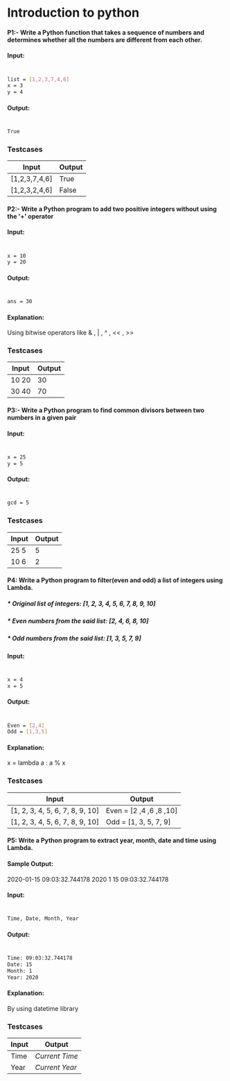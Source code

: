 # Introduction to python
#### P1:- Write a Python function that takes a sequence of numbers and     determines whether all the numbers are different from each other.
#### Input:
#
```sh
list = [1,2,3,7,4,6]
x = 3
y = 4
```
#### Output:
#
```sh
True
```
### Testcases
| Input | Output |
| ------ | ------ |
| [1,2,3,7,4,6] | True |
| [1,2,3,2,4,6] | False |


#### P2:- Write a Python program to add two positive integers without using the '+' operator

#### Input:
#
```sh
x = 10
y = 20
```
#### Output:
#
```sh
ans = 30
```

#### Explanation:
Using bitwise operators like & , | , ^ , << , >>

### Testcases
| Input | Output |
| ------ | ------ |
| 10 20 | 30 |
| 30 40 | 70 |


#### P3:- Write a Python program to find common divisors between two numbers in a given pair

#### Input:
#
```sh
x = 25
y = 5
```
#### Output:
#
```sh
gcd = 5
```

### Testcases
| Input | Output |
| ------ | ------ |
| 25 5 | 5 |
| 10 6 | 2 |


#### P4: Write a Python program to filter(even and odd) a list of integers using Lambda. 
##### * Original list of integers: [1, 2, 3, 4, 5, 6, 7, 8, 9, 10]
##### * Even numbers from the said list: [2, 4, 6, 8, 10]
##### * Odd numbers from the said list: [1, 3, 5, 7, 9]

#### Input:
#
```sh
x = 4
x = 5
```
#### Output:
#
```sh
Even = [2,4] 
Odd = [1,3,5]
```

#### Explanation:
x = lambda a : a % x

### Testcases
| Input | Output |
| ------ | ------ |
| [1, 2, 3, 4, 5, 6, 7, 8, 9, 10]  | Even = [2 ,4 ,6 ,8 ,10] |
| [1, 2, 3, 4, 5, 6, 7, 8, 9, 10]  | Odd = [1, 3, 5, 7, 9] |


#### P5: Write a Python program to extract year, month, date and time using Lambda.
#### Sample Output:
 2020-01-15 09:03:32.744178
 2020
 1
 15
 09:03:32.744178

#### Input:
#
```sh
Time, Date, Month, Year
```
#### Output:
#
```sh
Time: 09:03:32.744178
Date: 15
Month: 1
Year: 2020
```

#### Explanation:
By using datetime library

### Testcases
| Input | Output |
| ------ | ------ |
| Time | *Current Time* |
| Year  | *Current Year* |




